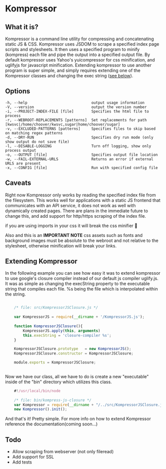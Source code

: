 # Kompressor

## What it is?
Kompressor is a command line utility for compressing and concatenating static JS & CSS. Kompressor uses JSDOM to scrape a specified index page scripts and stylesheets. It then uses a specified program to minify (kompress) each file and pipe the output into a specified output file.  By default kompressor uses Yahoo's yuicompressor for css minification, and uglifyjs for javascript minification. Extending kompressor to use another program is super simple, and simply requires extending one of the Kompressor classes and changing the exec string ([see below](#extending-kompressor)).

## Options

    -h, --help                             output usage information
    -V, --version                          output the version number
    -i, --PROJECT-INDEX-FILE [file]        Specifies the html file to process
    -r, --WEBROOT-REPLACEMENTS [patterns]  Set replacements for path [kwsvc|/home/choover/kwsvc,sugar|home/choover/sugar]
    -v, --EXCLUDED-PATTERNS [patterns]     Specifies files to skip based on matching regex patterns
    -d, --DRY-RUN                          Specifies dry run mode (only show output do not save file)
    -l, --DISABLE-LOGGING                  Turn off logging, show only process output
    -o, --OUTPUT [file]                    Specifies output file location
    -w, --FAIL-EXTERNAL-URLS               Returns an error if external URLS are present
    -x, --CONFIG [file]                    Run with specified config file

## Caveats
Right now Kompressor only works by reading the specified index file from the filesystem. This works well for applications with a static JS frontend that communicates with an API service, it does not work as well with dynamically created pages.  There are plans in the immediate future to change this, and add support for http/https scraping of the index file.

if you are using imports in your css it will break the css minifier :grimacing:

Also and this is an **IMPORTANT NOTE** css assets such as fonts and background images must be absolute to the webroot and not relative to the stylesheet, otherwise minification will break your links.

## Extending Kompressor
In the following example you can see how easy it was to extend kompressor to use google's closure compiler instead of our default js compiler uglify.js. It was as simple as changing the execString property to the executable string that compiles each file. %s being the file which is interpolated within the string.
```js

    /* file: src/KompressorJSClosure.js */
    
    var KompressorJS = require(__dirname + '/KompressorJS.js');
       
    function KompressorJSClosure(){
        KompressorJS.apply(this, arguments)
        this.execString = 'closure-compiler %s';
    }

    KompressorJSClosure.prototype   = new KompressorJS();
    KompressorJSClosure.constructor = KompressorJSClosure;

    module.exports = KompressorJSClosure;
    
```

Now we have our class, all we have to do is create a new "executable" inside of the "bin" directory which utilizes this class.

```js
    #!/usr/local/bin/node
    
    /* file: bin/kompress-js-closure */
    var Kompressor = require(__dirname + "/../src/KompressorJSClosure.js");
    new Kompressor().init();    
```    

And that's it! Pretty simple. For more info on how to extend Kompressor reference the documentation(coming soon...)    

## Todo
* Allow scraping from webserver (not only fileread)
* Add support for SSL
* Add tests
